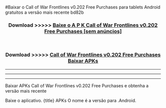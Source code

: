 #Baixar o Call of War Frontlines v0.202 Free Purchases   para tablets Android gratuitos a versão mais recente bd82b


<div align="center">
<h3>Download >>>>> <a href="https://pt-web.web.app/?pt= Call of War Frontlines v0.202 Free Purchases ">Baixe o A P K Call of War Frontlines v0.202 Free Purchases  [sem anúncios]</a></h3><br>

<h3>Download >>>>> <a href="https://pt-web.web.app/?pt= Call of War Frontlines v0.202 Free Purchases ">Call of War Frontlines v0.202 Free Purchases  Baixar APKs</a></h3>
</div>

----------------------------------------------------------

----------------------------------------------------------

----------------------------------------------------------

Baixar APKs Call of War Frontlines v0.202 Free Purchases  e obtenha a versão mais recente

Baixe o aplicativo. {title} APKs O nome é a versão para .Android.


